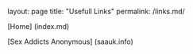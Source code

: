 layout: page
title: "Usefull Links"
permalink: /links.md/

[Home] (index.md)

[Sex Addicts Anonymous] (saauk.info)
